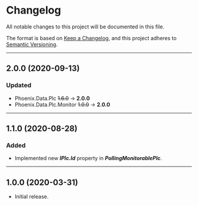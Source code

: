 ﻿# Changelog

All notable changes to this project will be documented in this file.

The format is based on [Keep a Changelog](https://keepachangelog.com/en/1.0.0/), and this project adheres to [Semantic Versioning](https://semver.org/spec/v2.0.0.html).
___

## 2.0.0 (2020-09-13)

### Updated

- Phoenix.Data.Plc ~~1.6.0~~ → **2.0.0**
- Phoenix.Data.Plc.Monitor ~~1.0.0~~ → **2.0.0**
___

## 1.1.0 (2020-08-28)

### Added

- Implemented new ***IPlc.Id*** property in ***PollingMonitorablePlc***.
___

## 1.0.0 (2020-03-31)

- Initial release.